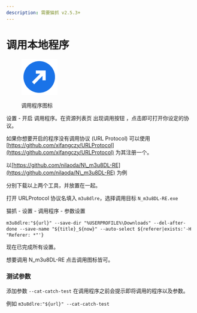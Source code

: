 ```yaml
---
description: 需要猫抓 v2.5.3+
---
```


# 调用本地程序

<figure><img src="../.gitbook/assets/invoke.svg" alt=""><figcaption><p>调用程序图标</p></figcaption></figure>

设置 - 开启 调用程序。在资源列表页 出现调用按钮 ，点击即可打开你设定的协议。

如果你想要开启的程序没有调用协议 (URL Protocol) 可以使用 [https://github.com/xifangczy/URLProtocol](https://github.com/xifangczy/URLProtocol) 为其注册一个。

以[https://github.com/nilaoda/N\_m3u8DL-RE](https://github.com/nilaoda/N\_m3u8DL-RE) 为例

分别下载以上两个工具，并放置在一起。

打开 URLProtocol 协议名填入 `m3u8dlre`，选择调用目标 `N_m3u8DL-RE.exe`

猫抓 - 设置 - 调用程序 - 参数设置

```
m3u8dlre:"${url}" --save-dir "%USERPROFILE%\Downloads" --del-after-done --save-name "${title}_${now}" --auto-select ${referer|exists:'-H "Referer: *"'}
```

现在已完成所有设置。

想要调用 N\_m3u8DL-RE 点击调用图标皆可。



### 测试参数

添加参数 `--cat-catch-test` 在调用程序之前会提示即将调用的程序以及参数。

例如 `m3u8dlre:"${url}" --cat-catch-test`
